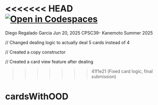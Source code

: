 <<<<<<< HEAD
[![Open in Codespaces](https://classroom.github.com/assets/launch-codespace-2972f46106e565e64193e422d61a12cf1da4916b45550586e14ef0a7c637dd04.svg)](https://classroom.github.com/open-in-codespaces?assignment_repo_id=19826780)
=======
Diego Regalado Garcia
Jun 20, 2025
CPSC39- Kanemoto
Summer 2025


// Changed dealing logic to actually deal 5 cards instead of 4

// Created a copy constructor

// Created a card view feature after dealing


>>>>>>> 41f1e21 (Fixed card logic, final submission)
# cardsWithOOD